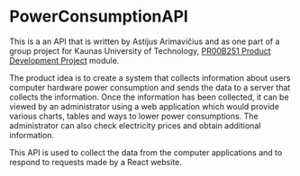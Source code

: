 # PowerConsumptionAPI
This is a an API that is written by Astijus Arimavičius and as one part of a group project for Kaunas University of Technology, [PR00B251 Product Development Project](https://admissions.ktu.edu/programme/b-software-systems/#PR00B251) module.

The product idea is to create a system that collects information about users computer hardware power consumption and sends the data to a server that collects the information. 
Once the information has been collected, it can be viewed by an administrator using a web application which would provide various charts, tables and ways to lower power consumptions.
The administrator can also check electricity prices and obtain additional information.

This API is used to collect the data from the computer applications and to respond to requests made by a React website.

